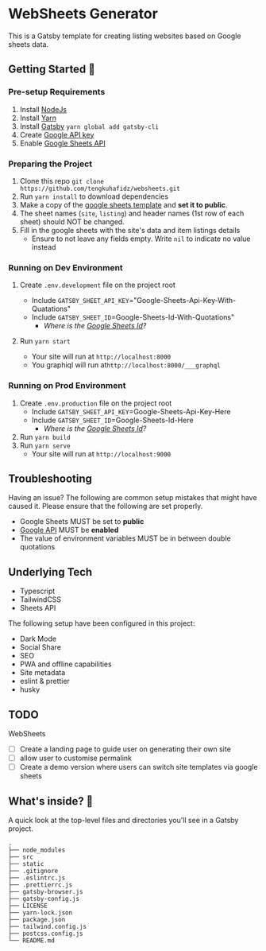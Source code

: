 # WebSheets Generator

This is a Gatsby template for creating listing websites based on Google sheets data.

## Getting Started 🚀

### Pre-setup Requirements

1. Install [NodeJs](https://nodejs.org/en/download/)
2. Install [Yarn](https://classic.yarnpkg.com/en/docs/install/#mac-stable)
3. Install [Gatsby](https://www.gatsbyjs.org/docs/glossary/yarn/) `yarn global add gatsby-cli`
4. Create [Google API key](https://developers.google.com/sheets/api/guides/authorizing#APIKey)
5. Enable [Google Sheets API](https://console.developers.google.com/apis/library/sheets.googleapis.com?project=websheets&folder&organizationId)

### Preparing the Project

1. Clone this repo `git clone https://github.com/tengkuhafidz/websheets.git`
2. Run `yarn install` to download dependencies
3. Make a copy of the [google sheets template](https://docs.google.com/spreadsheets/d/17c2Fy1D5k2P7BkjmJoFIY_eohHBMM806_lHCYKzRtqM/edit#gid=72026853) and **set it to public**.
4. The sheet names (`site`, `listing`) and header names (1st row of each sheet) should NOT be changed.
5. Fill in the google sheets with the site's data and item listings details
   - Ensure to not leave any fields empty. Write `nil` to indicate no value instead

### Running on Dev Environment

1. Create `.env.development` file on the project root

   - Include `GATSBY_SHEET_API_KEY`="Google-Sheets-Api-Key-With-Quatations"
   - Include `GATSBY_SHEET_ID`=Google-Sheets-Id-With-Quotations"
     - _Where is the [Google Sheets Id](https://developers.google.com/sheets/api/guides/concepts#spreadsheet_id)?_

2. Run `yarn start`
   - Your site will run at `http://localhost:8000`
   - You graphiql will run at`http://localhost:8000/___graphql`

### Running on Prod Environment

1. Create `.env.production` file on the project root
   - Include `GATSBY_SHEET_API_KEY`=Google-Sheets-Api-Key-Here
   - Include `GATSBY_SHEET_ID`=Google-Sheets-Id-Here
     - _Where is the [Google Sheets Id](https://developers.google.com/sheets/api/guides/concepts#spreadsheet_id)?_
2. Run `yarn build`
3. Run `yarn serve`
   - Your site will run at `http://localhost:9000`

## Troubleshooting

Having an issue? The following are common setup mistakes that might have caused it. Please ensure that the following are set properly.

- Google Sheets MUST be set to **public**
- [Google API](https://console.developers.google.com/apis/library/sheets.googleapis.com?project=websheets&folder&organizationId) MUST be **enabled**
- The value of environment variables MUST be in between double quotations

## Underlying Tech

- Typescript
- TailwindCSS
- Sheets API

The following setup have been configured in this project:

- Dark Mode
- Social Share
- SEO
- PWA and offline capabilities
- Site metadata
- eslint & prettier
- husky

## TODO

WebSheets

- [ ] Create a landing page to guide user on generating their own site
- [ ] allow user to customise permalink
- [ ] Create a demo version where users can switch site templates via google sheets

## What's inside? 🧐

A quick look at the top-level files and directories you'll see in a Gatsby project.

    .
    ├── node_modules
    ├── src
    ├── static
    ├── .gitignore
    ├── .eslintrc.js
    ├── .prettierrc.js
    ├── gatsby-browser.js
    ├── gatsby-config.js
    ├── LICENSE
    ├── yarn-lock.json
    ├── package.json
    ├── tailwind.config.js
    ├── postcss.config.js
    └── README.md
